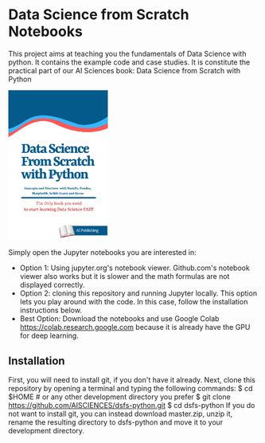 # Data Science from Scratch Notebooks
This project aims at teaching you the fundamentals of Data Science with python. It contains the example code and case studies. It is constitute the practical part of our AI Sciences book: Data Science from Scratch with Python

<img src="AIPUBLISHING_dsfswp.jpg" width="200">

Simply open the Jupyter notebooks you are interested in:
* Option 1: Using jupyter.org's notebook viewer. Github.com's notebook viewer also works but it is slower and the math formulas are not displayed correctly.
* Option 2: cloning this repository and running Jupyter locally. This option lets you play around with the code. In this case, follow the installation instructions below.
* Best Option: Download the notebooks and use Google Colab https://colab.research.google.com because it is already have the GPU for deep learning.

## Installation
First, you will need to install git, if you don't have it already.
Next, clone this repository by opening a terminal and typing the following commands:
$ cd $HOME  # or any other development directory you prefer 
$ git clone https://github.com/AISCIENCES/dsfs-python.git 
$ cd dsfs-python 
If you do not want to install git, you can instead download master.zip, unzip it, rename the resulting directory to dsfs-python and move it to your development directory.

